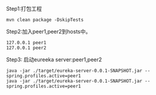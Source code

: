 Step1:打包工程

    mvn clean package -DskipTests

Step2:加入peer1,peer2到hosts中。
    
    127.0.0.1 peer1
    127.0.0.1 peer2
Step3: 启动eureeka server:peer1,peer2

    java -jar ./target/eureka-server-0.0.1-SNAPSHOT.jar --spring.profiles.active=peer1      
    java -jar ./target/eureka-server-0.0.1-SNAPSHOT.jar --spring.profiles.active=peer1